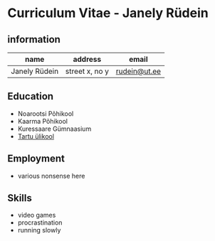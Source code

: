 # Curriculum Vitae - Janely Rüdein

## information 
|     name      |    address     |     email    |
|:-------------:|:--------------:|:------------:|
| Janely Rüdein | street x, no y | rudein@ut.ee |

## Education
- Noarootsi Põhikool
- Kaarma Põhikool
- Kuressaare Gümnaasium
- [Tartu ülikool](www.ut.ee)

## Employment
- various nonsense here 

## Skills 
- video games
- procrastination
- running slowly